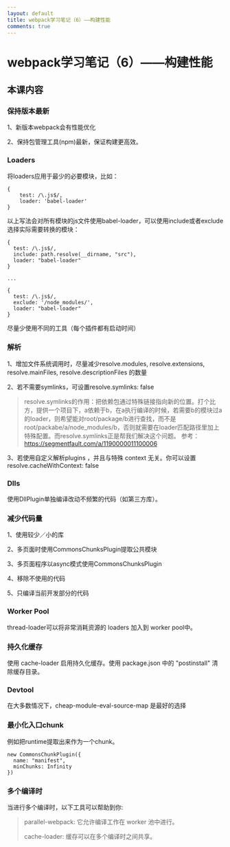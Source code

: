 ```yaml
---
layout: default
title: webpack学习笔记（6）——构建性能
comments: true
---
```


# webpack学习笔记（6）——构建性能

## 本课内容

### 保持版本最新

1、新版本webpack会有性能优化

2、保持包管理工具(npm)最新，保证构建更高效。

### Loaders

将loaders应用于最少的必要模块，比如：

```
{
	test: /\.js$/,
	loader: 'babel-loader'
}
```
以上写法会对所有模块的js文件使用babel-loader，可以使用include或者exclude选择实际需要转换的模块：

```
{
  test: /\.js$/,
  include: path.resolve(__dirname, "src"),
  loader: "babel-loader"
}

...

{
  test: /\.js$/,
  exclude: '/node_modules/',
  loader: "babel-loader"
}
```

尽量少使用不同的工具（每个插件都有启动时间）

### 解析

1、增加文件系统调用时，尽量减少resolve.modules, resolve.extensions, resolve.mainFiles, resolve.descriptionFiles 的数量

2、若不需要symlinks，可设置resolve.symlinks: false

>resolve.symlinks的作用：把依赖包通过特殊链接指向新的位置。打个比方，提供一个项目下，a依赖于b，在a执行编译的时候，若需要b的模块过a的loader，则希望能对root/package/b进行查找，而不是root/packabe/a/node_modules/b，否则就需要在loader匹配路径里加上特殊配置。而resolve.symlinks正是帮我们解决这个问题。
参考：<https://segmentfault.com/a/1190000011100006>

3、若使用自定义解析plugins ，并且与特殊 context 无关。你可以设置 resolve.cacheWithContext: false

### Dlls

使用DllPlugin单独编译改动不频繁的代码（如第三方库）。

### 减少代码量

1、使用较少／小的库

2、多页面时使用CommonsChunksPlugin提取公共模块

3、多页面程序以async模式使用CommonsChunksPlugin

4、移除不使用的代码

5、只编译当前开发部分的代码

### Worker Pool

thread-loader可以将非常消耗资源的 loaders 加入到 worker pool中。

### 持久化缓存

使用 cache-loader 启用持久化缓存。使用 package.json 中的 "postinstall" 清除缓存目录。

### Devtool

在大多数情况下，cheap-module-eval-source-map 是最好的选择

### 最小化入口chunk

例如把runtime提取出来作为一个chunk。

```
new CommonsChunkPlugin({
  name: "manifest",
  minChunks: Infinity
})
```

### 多个编译时
当进行多个编译时，以下工具可以帮助到你:

>parallel-webpack: 它允许编译工作在 worker 池中进行。
>
>cache-loader: 缓存可以在多个编译时之间共享。